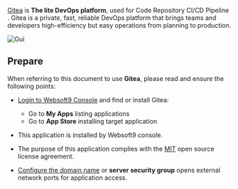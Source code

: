 [Gitea](https://about.gitea.cn/) is **The lite DevOps platform**, used for Code Repository CI/CD Pipeline . Gitea is a private, fast, reliable DevOps platform that brings teams and developers high-efficiency but easy operations from planning to production.


![Gui](https://libs.websoft9.com/Websoft9/DocsPicture/zh/gitea/gitea-gui-websoft9.png)


## Prepare

When referring to this document to use **Gitea**, please read and ensure the following points:

- [Login to Websoft9 Console](./login-console) and find or install Gitea:
  - Go to **My Apps** listing applications 
  - Go to **App Store** installing target application

- This application is installed by Websoft9 console.


- The purpose of this application complies with the [MIT](https://opensource.org/licenses/MIT) open source license agreement.


- [Configure the domain name](./domain-set) or **server security group** opens external network ports for application access.